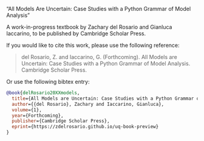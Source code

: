 “All Models Are Uncertain: Case Studies with a Python Grammar of Model Analysis”

A work-in-progress textbook by Zachary del Rosario and Gianluca Iaccarino, to be published by Cambridge Scholar Press.

If you would like to cite this work, please use the following reference:

> del Rosario, Z. and Iaccarino, G. (Forthcoming). All Models are Uncertain: Case Studies with a Python Grammar of Model Analysis. Cambridge Scholar Press.

Or use the following bibtex entry:

```bibtex
@book{delRosario20XXmodels,
  title={All Models are Uncertain: Case Studies with a Python Grammar of Model Analysis},
  author={{del Rosario}, Zachary and Iaccarino, Gianluca},
  volume={1},
  year={Forthcoming},
  publisher={Cambridge Scholar Press},
  eprint={https://zdelrosario.github.io/uq-book-preview}
}
```
